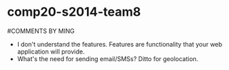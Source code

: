 comp20-s2014-team8
==================

#COMMENTS BY MING
* I don't understand the features. Features are functionality that your web application will provide.
* What's the need for sending email/SMSs? Ditto for geolocation.
